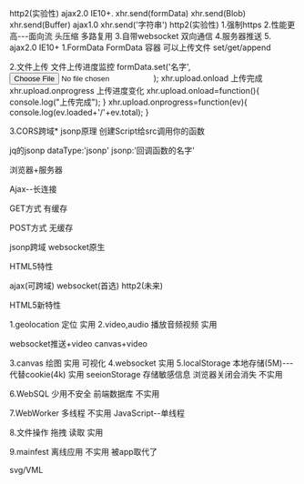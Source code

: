 http2(实验性)
ajax2.0 IE10+.
xhr.send(formData)
xhr.send(Blob)
xhr.send(Buffer)
ajax1.0
xhr.send('字符串')
http2(实验性)
1.强制https
2.性能更高---面向流  头压缩 多路复用
3.自带websocket  双向通信
4.服务器推送
5.
ajax2.0 IE10+
1.FormData
 FormData 容器  可以上传文件
 set/get/append
 
2.文件上传  文件上传进度监控
formData.set('名字',<input type="file">);
xhr.upload.onload 上传完成
xhr.upload.onprogress  上传进度变化
xhr.upload.onload=function(){
                    console.log("上传完成");
                }
xhr.upload.onprogress=function(ev){
    console.log(ev.loaded+'/'+ev.total);
}

3.CORS跨域*
jsonp原理
创建Script给src调用你的函数

jq的jsonp
dataType:'jsonp'
jsonp:'回调函数的名字'

 浏览器+服务器



Ajax--长连接

GET方式 有缓存

POST方式 无缓存

jsonp跨域
websocket原生

HTML5特性

ajax(可跨域)
websocket(首选)
http2(未来)

HTML5新特性

1.geolocation     定位   实用
2.video,audio     播放音频视频  实用

websocket推送+video
canvas+video

3.canvas      绘图             实用   可视化
4.websocket                     实用
5.localStorage    本地存储(5M)---代替cookie(4k)   实用
 seeionStorage    存储敏感信息  浏览器关闭会消失  不实用

6.WebSQL  少用不安全  前端数据库  不实用

7.WebWorker    多线程   不实用
JavaScript--单线程

8.文件操作  拖拽 读取  实用

9.mainfest 离线应用   不实用
被app取代了



svg/VML